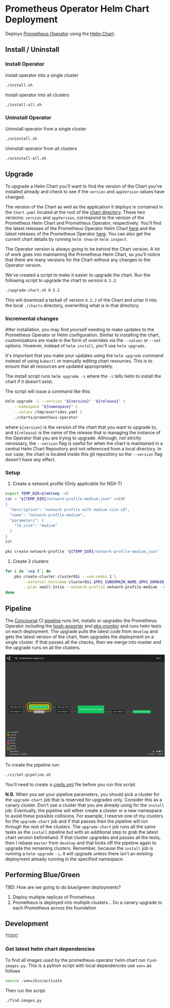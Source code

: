 # Prometheus Operator Helm Chart Deployment

Deploys [Prometheus Operator](https://github.com/coreos/prometheus-operator) using the [Helm Chart](https://github.com/helm/charts/tree/master/stable/prometheus-operator).

## Install / Uninstall

### Install Operator

Install operator into a single cluster

```bash
./install.sh
```

Install operator into all clusters

```bash
./install-all.sh
```

### Uninstall Operator

Uninstall operator from a single cluster

```bash
./uninstall.sh
```

Uninstall operator from all clusters

```bash
./uninstall-all.sh
```

## Upgrade

To upgrade a Helm Chart you'll want to find the version of the Chart you've installed already and check to see if the `version` and `appVersion` values have changed.

The version of the Chart as well as the application it deploys is contained in the `Chart.yaml` located at the root of the [chart directory](./charts/prometheus-operator/Chart.yaml). These two versions: `version` and `appVersion`, correspond to the version of the Prometheus Helm Chart and Prometheus Operator, respectively. You'll find the latest releases of the Prometheus Operator Helm Chart [here](https://hub.helm.sh/charts/stable/prometheus-operator) and the latest releases of the Prometheus Operator [here](https://github.com/coreos/prometheus-operator/releases). You can also get the current chart details by running `helm show` or `helm inspect`.

The Operator version is always going to be behind the Chart version. A lot of work goes into maintaining the Prometheus Helm Chart, so you'll notice that there are many versions for the Chart without any changes to the Operator version.

We've created a script to make it easier to upgrade the chart. Run the following script to upgrade the chart to version `8.5.2`:

```bash
./upgrade-chart.sh 8.5.2
```

This will download a tarball of version `8.5.2` of the Chart and untar it into the local `./charts` directory, overwriting what is in that directory.

### Incremental changes

After installation, you may find yourself needing to make updates to the Prometheus Operator or Helm configuration. Similar to installing the chart, customizations are made in the form of overrides via the `--values` or `--set` options. However, instead of `helm install`, you'll use `helm upgrade`.

It's important that you make your updates using the `helm upgrade` command instead of using `kubectl` or manually editing chart resources. This is to ensure that all resources are updated appropriately.

The install script runs `helm upgrade -i` where the `-i` tells helm to install the chart if it doesn't exist.

The script will issue a command like this:

```bash
helm upgrade -i --version "${version}" "${release}" \
    --namespace "${namespace}" \
    --values /tmp/overrides.yaml \
    ./charts/prometheus-operator
```

where `${version}` is the version of the chart that you want to upgrade to, and `${release}` is the name of the release that is managing the instance of the Operator that you are trying to upgrade. Although, not strictly necessary, the `--version` flag is useful for when the chart is maintained in a central Helm Chart Repository and not referenced from a local directory. In our case, the chart is located inside this git repository so the `--version` flag doesn't have any effect.

### Setup

1. Create a network profile (Only applicable for NSX-T)

```bash
export TEMP_DIR=$(mktemp -d)
cat > "${TEMP_DIR}/network-profile-medium.json" <<EOF
{
  "description": "network profile with medium size LB",
  "name": "network-profile-medium",
  "parameters": {
    "lb_size": "medium"
  }
}
EOF
```

```bash
pks create-network-profile "${TEMP_DIR}/network-profile-medium.json"
```

1. Create 3 clusters

```bash
for i in `seq 3`; do
    pks create-cluster cluster0$i --num-nodes 1 \
        --external-hostname cluster0$i.$PKS_SUBDOMAIN_NAME.$PKS_DOMAIN_NAME \
        --plan small-Istio --network-profile network-profile-medium --non-interactive
done
```

## Pipeline

The [Concourse](https://concourse-ci.org/) CI [pipeline](./ci/pipeline.yml) runs lint, installs or upgrades the Prometheus Operator including the [bosh-exporter](./charts/prometheus-operator/charts/bosh-exporter) and [pks-monitor](./charts/prometheus-operator/charts/pks-monitor) and runs helm tests on each deployment. The upgrade pulls the latest code from `develop` and gets the latest version of the chart, then upgrades the deployment on a single cluster. If that passes all the checks, then we merge into master and the upgrade runs on all the clusters.

![Concourse Pipeline](pipeline.png "Concourse Pipeline")

To create the pipeline run:

```bash
./ci/set-pipeline.sh
```

You'll need to create a [creds.yml](./ci/creds.yml.sample) file before you run this script.

__N.B.__ When you set your pipeline parameters, you should pick a cluster for the `upgrade-chart` job that is reserved for upgrades only. Consider this as a canary cluster. Don't use a cluster that you are already using for the `install` job. Eventually, the pipeline will either create a cluster or a new namespace to avoid these possible collisions. For example, I reserve one of my clusters for the `upgrade-chart` job and if that passes then the pipeline will run through the rest of the clusters. The `upgrade-chart` job runs all the same tasks as the `install` pipeline but with an additional step to grab the latest chart version beforehand. If that cluster upgrades and passes all the tests, then I rebase `master` from `develop` and that kicks off the pipeline again to upgrade the remaining clusters. Remember, because the `install` job is running a `helm upgrade -i`, it will upgrade unless there isn't an existing deployment already running in the specified namespace.

## Performing Blue/Green

TBD: How are we going to do blue/green deployments?

1. Deploy multiple replicas of Prometheus
2. Prometheus is deployed into multiple clusters... Do a canary upgrade to each Prometheus across the foundation

## Development

TODO

### Get latest helm chart dependencies

To find all images used by the prometheus-operator helm chart run `find-images.py`. This is a python script with local dependencies use `venv` as follows

```bash
source .venv/bin/activate
```

Then run the script

```bash
./find-images.py
```

